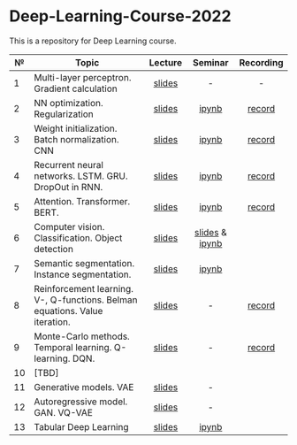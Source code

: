 # Deep-Learning-Course-2022

This is a repository for Deep Learning course.


|  №    | Topic      |  Lecture  | Seminar | Recording | 
| ----- | ----------    | :-------:   | :-----:   | :-------:   |
| 1     | Multi-layer perceptron. Gradient calculation | [slides](lectures/Lecture_1.pdf)           |   -      |     -      |
| 2     | NN optimization. Regularization      |  [slides](lectures/Lecture_2.pdf)          |   [ipynb](seminars/seminar2.ipynb)      |    [record](https://youtu.be/LoqJvp0PQZg)  |
| 3     | Weight initialization. Batch normalization. CNN    |   [slides](lectures/Lecture_3.pdf)        |     [ipynb](seminars/Seminar_3.ipynb)    |  [record](https://youtu.be/8KxIGPAXmEA)          |
| 4     | Recurrent neural networks. LSTM. GRU. DropOut in RNN.   |   [slides](lectures/Lecture_4.pdf)         |    [ipynb](seminars/Seminar_4.ipynb)      |    [record](https://www.youtube.com/watch?v=v5VSOWbF3mo&t=7s)       |
| 5     | Attention. Transformer. BERT.    |    [slides](lectures/Lecture_5.pdf)        |     [ipynb](seminars/Seminar_5.ipynb)      |     [record](https://www.youtube.com/watch?v=zijHaKOyRyg)      |
| 6     | Computer vision. Classification. Object detection |  [slides](lectures/Lecture_6.pdf)        | [slides](seminars/Seminar_6.pdf) & [ipynb](seminars/Seminar_6.ipynb)       |           |
| 7     | Semantic segmentation. Instance segmentation.     |  [slides](lectures/Lecture_7.pdf)        |  [ipynb](seminars/Seminar_7.ipynb)      |           |
| 8     | Reinforcement learning. V-, Q-functions. Belman equations. Value iteration.   |    [slides](lectures/Lecture_8.pdf)       |    -       |  [record](https://www.youtube.com/watch?v=mmhh1ol7MqI) |  
| 9     | Monte-Carlo methods. Temporal learning. Q-learning. DQN.  |    [slides](lectures/Lecture_9.pdf)         |   -      |     [record](https://www.youtube.com/watch?v=Hz2ZDmrwV3c&t)      |
| 10     | [TBD]     |           |         |           |
| 11     | Generative models. VAE     |   [slides](lectures/Lecture_11.pdf)         |    -     |           |
| 12     | Autoregressive model. GAN. VQ-VAE     | [slides](lectures/Lecture_12.pdf)           |      -   |           |
| 13     | Tabular Deep Learning   | [slides](lectures/Lecture_13.pdf)           |   [ipynb](seminars/Seminar_13.ipynb)       |           |
